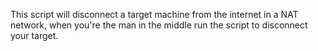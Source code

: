 This script will disconnect a target machine from the internet in a NAT network, when you're the man in the middle
run the script to disconnect your target.
